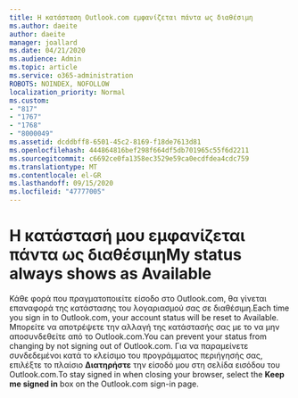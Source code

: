 ```yaml
---
title: Η κατάσταση Outlook.com εμφανίζεται πάντα ως διαθέσιμη
ms.author: daeite
author: daeite
manager: joallard
ms.date: 04/21/2020
ms.audience: Admin
ms.topic: article
ms.service: o365-administration
ROBOTS: NOINDEX, NOFOLLOW
localization_priority: Normal
ms.custom:
- "817"
- "1767"
- "1768"
- "8000049"
ms.assetid: dcddbff8-6501-45c2-8169-f18de7613d81
ms.openlocfilehash: 444864816bef298f664df5db701965c55f6d2211
ms.sourcegitcommit: c6692ce0fa1358ec3529e59ca0ecdfdea4cdc759
ms.translationtype: MT
ms.contentlocale: el-GR
ms.lasthandoff: 09/15/2020
ms.locfileid: "47777005"
---
```

# <a name="my-status-always-shows-as-available"></a><span data-ttu-id="b5521-102">Η κατάστασή μου εμφανίζεται πάντα ως διαθέσιμη</span><span class="sxs-lookup"><span data-stu-id="b5521-102">My status always shows as Available</span></span>

<span data-ttu-id="b5521-103">Κάθε φορά που πραγματοποιείτε είσοδο στο Outlook.com, θα γίνεται επαναφορά της κατάστασης του λογαριασμού σας σε διαθέσιμη.</span><span class="sxs-lookup"><span data-stu-id="b5521-103">Each time you sign in to Outlook.com, your account status will be reset to Available.</span></span> <span data-ttu-id="b5521-104">Μπορείτε να αποτρέψετε την αλλαγή της κατάστασής σας με το να μην αποσυνδεθείτε από το Outlook.com.</span><span class="sxs-lookup"><span data-stu-id="b5521-104">You can prevent your status from changing by not signing out of Outlook.com.</span></span> <span data-ttu-id="b5521-105">Για να παραμείνετε συνδεδεμένοι κατά το κλείσιμο του προγράμματος περιήγησής σας, επιλέξτε το πλαίσιο **Διατηρήστε** την είσοδό μου στη σελίδα εισόδου του Outlook.com.</span><span class="sxs-lookup"><span data-stu-id="b5521-105">To stay signed in when closing your browser, select the **Keep me signed in** box on the Outlook.com sign-in page.</span></span>
